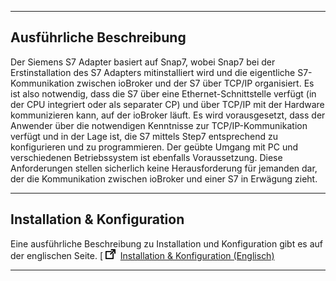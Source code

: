 

* * *

## Ausführliche Beschreibung

Der Siemens S7 Adapter basiert auf Snap7, wobei Snap7 bei der Erstinstallation des S7 Adapters mitinstalliert wird und die eigentliche S7-Kommunikation zwischen ioBroker und der S7 über TCP/IP organisiert. Es ist also notwendig, dass die S7 über eine Ethernet-Schnittstelle verfügt (in der CPU integriert oder als separater CP) und über TCP/IP mit der Hardware kommunizieren kann, auf der ioBroker läuft. Es wird vorausgesetzt, dass der Anwender über die notwendigen Kenntnisse zur TCP/IP-Kommunikation verfügt und in der Lage ist, die S7 mittels Step7 entsprechend zu konfigurieren und zu programmieren. Der geübte Umgang mit PC und verschiedenen Betriebssystem ist ebenfalls Voraussetzung. Diese Anforderungen stellen sicherlich keine Herausforderung für jemanden dar, der die Kommunikation zwischen ioBroker und einer S7 in Erwägung zieht.

* * *

## Installation & Konfiguration

Eine ausführliche Beschreibung zu Installation und Konfiguration gibt es auf der englischen Seite. [
![](img/siemens-simatic-s7_icon_link.png)
 [Installation & Konfiguration (Englisch)](http://www.iobroker.net/?page_id=2575&lang=en)

* * *